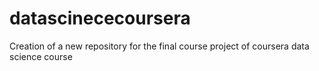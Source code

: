 # datascinececoursera
Creation of a new repository for the final course project of coursera data science course
